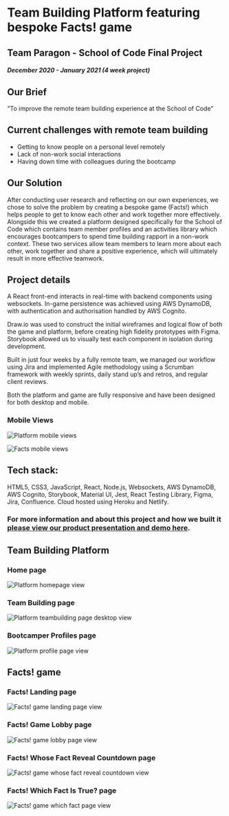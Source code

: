 # Team Building Platform featuring bespoke Facts! game

## Team Paragon - School of Code Final Project

##### December 2020 - January 2021 (4 week project)

## Our Brief

"To improve the remote team building experience at the School of Code"

## Current challenges with remote team building

-   Getting to know people on a personal level remotely
-   Lack of non-work social interactions
-   Having down time with colleagues during the bootcamp

## Our Solution

After conducting user research and reflecting on our own experiences, we
chose to solve the problem by creating a bespoke game (Facts!) which helps people to get to know each other and work together more effectively. Alongside this we created a platform designed specifically for the School of Code which contains team member profiles and an activities library which encourages bootcampers to spend time building rapport in a non-work context. These two services allow team members to learn more about each other, work together and share a positive experience, which will ultimately result in more effective teamwork.

## Project details

A React front-end interacts in real-time with backend components using websockets. In-game persistence was achieved using AWS DynamoDB, with authentication and authorisation handled by AWS Cognito.

Draw.io was used to construct the initial wireframes and logical flow of both the game and platform, before creating high fidelity prototypes with Figma. Storybook allowed us to visually test each component in isolation during development.

Built in just four weeks by a fully remote team, we managed our workflow using Jira and implemented Agile methodology using a Scrumban framework with weekly
sprints, daily stand up’s and retros, and regular client reviews.

Both the platform and game are fully responsive and have been designed for both desktop and mobile.

### Mobile Views

![Platform mobile views](./Assets/platform-mobile-view.PNG)

![Facts mobile views](./Assets/facts-mobile-view.PNG)

## Tech stack:

HTML5, CSS3, JavaScript, React, Node.js, Websockets, AWS DynamoDB, AWS Cognito, Storybook, Material UI, Jest, React Testing Library, Figma, Jira, Confluence. Cloud hosted using Heroku and Netlify.

### For more information and about this project and how we built it [please view our product presentation and demo here](https://youtu.be/0dfBA3KpZv8).

## Team Building Platform

### Home page

![Platform homepage view](./Assets/platform-home-desktop.PNG)

### Team Building page

![Platform teambuilding page desktop view](./Assets/platform-teambuilding-desktop.PNG)

### Bootcamper Profiles page

![Platform profile page view](./Assets/platform-profiles-desktop.PNG)

## Facts! game

### Facts! Landing page

![Facts! game landing page view](./Assets/Facts1.PNG)

### Facts! Game Lobby page

![Facts! game lobby page view](./Assets/Facts2.PNG)

### Facts! Whose Fact Reveal Countdown page

![Facts! game whose fact reveal countdown view](./Assets/Facts4.PNG)

### Facts! Which Fact Is True? page

![Facts! game which fact page view](./Assets/Facts5.PNG)
